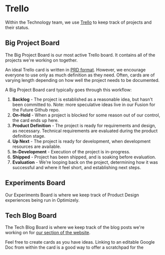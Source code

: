 # Trello

Within the Technology team, we use [Trello](https://trello.com/) to keep track of projects and their status.

## Big Project Board

The Big Project Board is our most active Trello board. It contains all of the projects we're working on together.

An ideal Trello card is written in [PRD format](http://en.wikipedia.org/wiki/Product_requirements_document). However, we encourage everyone to use only as much definition as they need. Often, cards are of varying length depending on how well the project needs to be documented.

A Big Project Board card typically goes through this workflow:

1. **Backlog** - The project is established as a reasonable idea, but hasn't been committed to. Note: more speculative ideas live in our Fusion for the Future Github repo.
1. **On-Hold** - When a project is blocked for some reason out of our control, the card ends up here.
1. **Product Definition** - The project is ready for requirements and design, as necessary. Technical requirements are evaluated during the product definition stage.
1. **Up Next** - The project is ready for development, when development resources are available.
1. **In-Development** - Execution of the project is in-progress.
1. **Shipped** - Project has been shipped, and is soaking before evaluation.
1. **Evaluation** - We're looping back on the project, determining how it was successful and where it feel short, and establishing next steps.

## Experiments Board

Our Experiments Board is where we keep track of Product Design experiences being run in Optimizely.

## Tech Blog Board

The Tech Blog Board is where we keep track of the blog posts we're working on for [our section of the website](http://fusion.net/section/tech-product).

Feel free to create cards as you have ideas. Linking to an editable Google Doc from within the card is a good way to offer a scratchpad for the 
